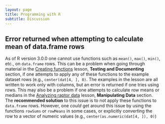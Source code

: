 ```yaml
---
layout: page
title: Programming with R
subtitle: Discussion
---
```


## Error returned when attempting to calculate mean of data.frame rows

As of R version 3.0.0 one cannot use functions such as `mean()`, `max()`,
`min()`, etc., on `data.frame` rows. This can be a problem
when going through material in the [Creating functions](02-func-R.html) lesson,
**Testing and Documenting** section, if one attempts to apply any of these 
functions to the example dataset rows (e.g., `center(dat[4, ], 0)`. The
examples in the lesson are all written to work only with columns, but 
an error is returned if one tries using rows. This may also be a problem
if one attempts to calculate row means or medians in the 
[Analyzing raptor data](01-starting-with-data.html) lesson, 
**Manipulating Data** section. 
The **recommended solution** to this issue is to not apply these functions 
to `data.frame` rows. However, one *could* get around this issue by
using the functions `rowSums` or `rowMeans` in some cases, or
explicitly converting the row to a vector of numeric values 
(e.g., `center(as.numeric(dat[4, ]), 0)`)
